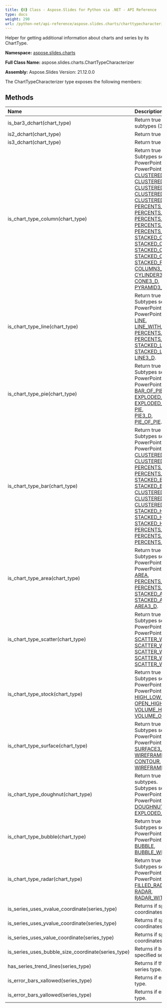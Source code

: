 ```yaml
---
title: {0} Class - Aspose.Slides for Python via .NET - API Reference
type: docs
weight: 290
url: /python-net/api-reference/aspose.slides.charts/charttypecharacterizer/
---
```


Helper for getting additional information about charts and series by its ChartType.

**Namespace:** [aspose.slides.charts](/python-net/api-reference/aspose.slides.charts/)

**Full Class Name:** aspose.slides.charts.ChartTypeCharacterizer

**Assembly:**  Aspose.Slides Version: 21.12.0.0

The ChartTypeCharacterizer type exposes the following members:
## **Methods**
|**Name**|**Description**|
| :- | :- |
|is_bar3_dchart(chart_type)|Return true if chartType is one of bar3DChart subtypes (3D columns or bars).|
|is2_dchart(chart_type)|Return true if|
|is3_dchart(chart_type)|Return true if|
|is_chart_type_column(chart_type)|Return true if chartType is one of Column subtypes.<br/>            Subtypes set corresponds to the appropriate set in PowerPoint (see "Change Chart Type" dialog in PowerPoint):<br/>            [CLUSTERED_COLUMN](/python-net/api-reference/aspose.slides.charts/charttype/),<br/>            [CLUSTERED_COLUMN3_D](/python-net/api-reference/aspose.slides.charts/charttype/),<br/>            [CLUSTERED_CONE](/python-net/api-reference/aspose.slides.charts/charttype/),<br/>            [CLUSTERED_CYLINDER](/python-net/api-reference/aspose.slides.charts/charttype/),<br/>            [CLUSTERED_PYRAMID](/python-net/api-reference/aspose.slides.charts/charttype/),<br/>            [PERCENTS_STACKED_COLUMN](/python-net/api-reference/aspose.slides.charts/charttype/),<br/>            [PERCENTS_STACKED_COLUMN3_D](/python-net/api-reference/aspose.slides.charts/charttype/),<br/>            [PERCENTS_STACKED_CONE](/python-net/api-reference/aspose.slides.charts/charttype/),<br/>            [PERCENTS_STACKED_CYLINDER](/python-net/api-reference/aspose.slides.charts/charttype/),<br/>            [PERCENTS_STACKED_PYRAMID](/python-net/api-reference/aspose.slides.charts/charttype/),<br/>            [STACKED_COLUMN](/python-net/api-reference/aspose.slides.charts/charttype/),<br/>            [STACKED_COLUMN3_D](/python-net/api-reference/aspose.slides.charts/charttype/),<br/>            [STACKED_CONE](/python-net/api-reference/aspose.slides.charts/charttype/),<br/>            [STACKED_CYLINDER](/python-net/api-reference/aspose.slides.charts/charttype/),<br/>            [STACKED_PYRAMID](/python-net/api-reference/aspose.slides.charts/charttype/),<br/>            [COLUMN3_D](/python-net/api-reference/aspose.slides.charts/charttype/),<br/>            [CYLINDER3_D](/python-net/api-reference/aspose.slides.charts/charttype/),<br/>            [CONE3_D](/python-net/api-reference/aspose.slides.charts/charttype/),<br/>            [PYRAMID3_D](/python-net/api-reference/aspose.slides.charts/charttype/).|
|is_chart_type_line(chart_type)|Return true if chartType is one of Line subtypes.<br/>            Subtypes set corresponds to the appropriate set in PowerPoint (see "Change Chart Type" dialog in PowerPoint):<br/>            [LINE](/python-net/api-reference/aspose.slides.charts/charttype/),<br/>            [LINE_WITH_MARKERS](/python-net/api-reference/aspose.slides.charts/charttype/),<br/>            [PERCENTS_STACKED_LINE](/python-net/api-reference/aspose.slides.charts/charttype/),<br/>            [PERCENTS_STACKED_LINE_WITH_MARKERS](/python-net/api-reference/aspose.slides.charts/charttype/),<br/>            [STACKED_LINE](/python-net/api-reference/aspose.slides.charts/charttype/),<br/>            [STACKED_LINE_WITH_MARKERS](/python-net/api-reference/aspose.slides.charts/charttype/),<br/>            [LINE3_D](/python-net/api-reference/aspose.slides.charts/charttype/).|
|is_chart_type_pie(chart_type)|Return true if chartType is one of Pie subtypes.<br/>            Subtypes set corresponds to the appropriate set in PowerPoint (see "Change Chart Type" dialog in PowerPoint):<br/>            [BAR_OF_PIE](/python-net/api-reference/aspose.slides.charts/charttype/),<br/>            [EXPLODED_PIE](/python-net/api-reference/aspose.slides.charts/charttype/),<br/>            [EXPLODED_PIE3_D](/python-net/api-reference/aspose.slides.charts/charttype/),<br/>            [PIE](/python-net/api-reference/aspose.slides.charts/charttype/),<br/>            [PIE3_D](/python-net/api-reference/aspose.slides.charts/charttype/),<br/>            [PIE_OF_PIE](/python-net/api-reference/aspose.slides.charts/charttype/).|
|is_chart_type_bar(chart_type)|Return true if chartType is one of Bar subtypes.<br/>            Subtypes set corresponds to the appropriate set in PowerPoint (see "Change Chart Type" dialog in PowerPoint):<br/>            [CLUSTERED_BAR](/python-net/api-reference/aspose.slides.charts/charttype/),<br/>            [CLUSTERED_BAR3_D](/python-net/api-reference/aspose.slides.charts/charttype/),<br/>            [PERCENTS_STACKED_BAR](/python-net/api-reference/aspose.slides.charts/charttype/),<br/>            [PERCENTS_STACKED_BAR3_D](/python-net/api-reference/aspose.slides.charts/charttype/),<br/>            [STACKED_BAR](/python-net/api-reference/aspose.slides.charts/charttype/),<br/>            [STACKED_BAR3_D](/python-net/api-reference/aspose.slides.charts/charttype/),<br/>            [CLUSTERED_HORIZONTAL_CONE](/python-net/api-reference/aspose.slides.charts/charttype/),<br/>            [CLUSTERED_HORIZONTAL_CYLINDER](/python-net/api-reference/aspose.slides.charts/charttype/),<br/>            [CLUSTERED_HORIZONTAL_PYRAMID](/python-net/api-reference/aspose.slides.charts/charttype/),<br/>            [STACKED_HORIZONTAL_CONE](/python-net/api-reference/aspose.slides.charts/charttype/),<br/>            [STACKED_HORIZONTAL_CYLINDER](/python-net/api-reference/aspose.slides.charts/charttype/),<br/>            [STACKED_HORIZONTAL_PYRAMID](/python-net/api-reference/aspose.slides.charts/charttype/),<br/>            [PERCENTS_STACKED_HORIZONTAL_CONE](/python-net/api-reference/aspose.slides.charts/charttype/),<br/>            [PERCENTS_STACKED_HORIZONTAL_CYLINDER](/python-net/api-reference/aspose.slides.charts/charttype/),<br/>            [PERCENTS_STACKED_HORIZONTAL_PYRAMID](/python-net/api-reference/aspose.slides.charts/charttype/).|
|is_chart_type_area(chart_type)|Return true if chartType is one of Area subtypes.<br/>            Subtypes set corresponds to the appropriate set in PowerPoint (see "Change Chart Type" dialog in PowerPoint):<br/>            [AREA](/python-net/api-reference/aspose.slides.charts/charttype/),<br/>            [PERCENTS_STACKED_AREA](/python-net/api-reference/aspose.slides.charts/charttype/),<br/>            [PERCENTS_STACKED_AREA3_D](/python-net/api-reference/aspose.slides.charts/charttype/),<br/>            [STACKED_AREA](/python-net/api-reference/aspose.slides.charts/charttype/),<br/>            [STACKED_AREA3_D](/python-net/api-reference/aspose.slides.charts/charttype/),<br/>            [AREA3_D](/python-net/api-reference/aspose.slides.charts/charttype/).|
|is_chart_type_scatter(chart_type)|Return true if chartType is one of Scatter subtypes.<br/>            Subtypes set corresponds to the appropriate set in PowerPoint (see "Change Chart Type" dialog in PowerPoint):<br/>            [SCATTER_WITH_MARKERS](/python-net/api-reference/aspose.slides.charts/charttype/),<br/>            [SCATTER_WITH_SMOOTH_LINES](/python-net/api-reference/aspose.slides.charts/charttype/),<br/>            [SCATTER_WITH_SMOOTH_LINES_AND_MARKERS](/python-net/api-reference/aspose.slides.charts/charttype/),<br/>            [SCATTER_WITH_STRAIGHT_LINES](/python-net/api-reference/aspose.slides.charts/charttype/),<br/>            [SCATTER_WITH_STRAIGHT_LINES_AND_MARKERS](/python-net/api-reference/aspose.slides.charts/charttype/).|
|is_chart_type_stock(chart_type)|Return true if chartType is one of Stock subtypes.<br/>            Subtypes set corresponds to the appropriate set in PowerPoint (see "Change Chart Type" dialog in PowerPoint):<br/>            [HIGH_LOW_CLOSE](/python-net/api-reference/aspose.slides.charts/charttype/),<br/>            [OPEN_HIGH_LOW_CLOSE](/python-net/api-reference/aspose.slides.charts/charttype/),<br/>            [VOLUME_HIGH_LOW_CLOSE](/python-net/api-reference/aspose.slides.charts/charttype/),<br/>            [VOLUME_OPEN_HIGH_LOW_CLOSE](/python-net/api-reference/aspose.slides.charts/charttype/).|
|is_chart_type_surface(chart_type)|Return true if chartType is one of Surface subtypes.<br/>            Subtypes set corresponds to the appropriate set in PowerPoint (see "Change Chart Type" dialog in PowerPoint):<br/>            [SURFACE3_D](/python-net/api-reference/aspose.slides.charts/charttype/),<br/>            [WIREFRAME_SURFACE3_D](/python-net/api-reference/aspose.slides.charts/charttype/),<br/>            [CONTOUR](/python-net/api-reference/aspose.slides.charts/charttype/),<br/>            [WIREFRAME_CONTOUR](/python-net/api-reference/aspose.slides.charts/charttype/).|
|is_chart_type_doughnut(chart_type)|Return true if chartType is one of Doughnut subtypes.<br/>            Subtypes set corresponds to the appropriate set in PowerPoint (see "Change Chart Type" dialog in PowerPoint):<br/>            [DOUGHNUT](/python-net/api-reference/aspose.slides.charts/charttype/),<br/>            [EXPLODED_DOUGHNUT](/python-net/api-reference/aspose.slides.charts/charttype/).|
|is_chart_type_bubble(chart_type)|Return true if chartType is one of Bubble subtypes.<br/>            Subtypes set corresponds to the appropriate set in PowerPoint (see "Change Chart Type" dialog in PowerPoint):<br/>            [BUBBLE](/python-net/api-reference/aspose.slides.charts/charttype/),<br/>            [BUBBLE_WITH3_D](/python-net/api-reference/aspose.slides.charts/charttype/).|
|is_chart_type_radar(chart_type)|Return true if chartType is one of Radar subtypes.<br/>            Subtypes set corresponds to the appropriate set in PowerPoint (see "Change Chart Type" dialog in PowerPoint):<br/>            [FILLED_RADAR](/python-net/api-reference/aspose.slides.charts/charttype/),<br/>            [RADAR](/python-net/api-reference/aspose.slides.charts/charttype/),<br/>            [RADAR_WITH_MARKERS](/python-net/api-reference/aspose.slides.charts/charttype/).|
|is_series_uses_xvalue_coordinate(series_type)|Returns if specified series type uses X value coordinates.|
|is_series_uses_yvalue_coordinate(series_type)|Returns if specified series type uses Y value coordinates.|
|is_series_uses_value_coordinate(series_type)|Returns if specified series type uses value coordinates.|
|is_series_uses_bubble_size_coordinate(series_type)|Returns if bubble size coordinates can be used for specified series type.|
|has_series_trend_lines(series_type)|Returns if there are series trend lines for specified series type.|
|is_error_bars_xallowed(series_type)|Returns if error bars X allowed for specified series type.|
|is_error_bars_yallowed(series_type)|Returns if error bars Y allowed for specified series type.|
